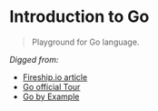 # Introduction to Go #

> Playground for Go language.

*Digged from:*

* [Fireship.io article](https://fireship.io/lessons/learn-go-in-100-lines/)
* [Go official Tour](https://go.dev/tour/)
* [Go by Example](https://gobyexample.com/)

